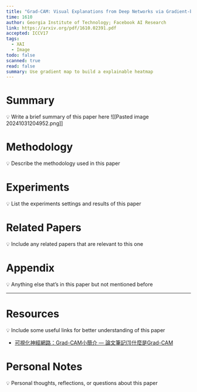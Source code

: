 ```yaml
---
title: "Grad-CAM: Visual Explanations from Deep Networks via Gradient-based Localization"
time: 1610
author: Georgia Institute of Technology; Facebook AI Research
link: https://arxiv.org/pdf/1610.02391.pdf
accepted: ICCV17
tags:
  - XAI
  - Image
todo: false
scanned: true
read: false
summary: Use gradient map to build a explainable heatmap
---
```

# Summary
💡 Write a brief summary of this paper here
![[Pasted image 20241031204952.png]]
# Methodology
💡 Describe the methodology used in this paper

# Experiments
💡 List the experiments settings and results of this paper

# Related Papers
💡 Include any related papers that are relevant to this one

# Appendix
💡 Anything else that’s in this paper but not mentioned before

---
# Resources
💡 Include some useful links for better understanding of this paper
- [可視化神經網路：Grad-CAM小簡介 — 論文筆記(1)什麼是Grad-CAM](https://martin12345m.medium.com/%E5%8F%AF%E8%A6%96%E5%8C%96%E7%A5%9E%E7%B6%93%E7%B6%B2%E8%B7%AF-grad-cam%E5%B0%8F%E7%B0%A1%E4%BB%8B-%E8%AB%96%E6%96%87%E7%AD%86%E8%A8%98-1-%E4%BB%80%E9%BA%BC%E6%98%AFgrad-cam-ee187d88e380)

# Personal Notes
💡 Personal thoughts, reflections, or questions about this paper